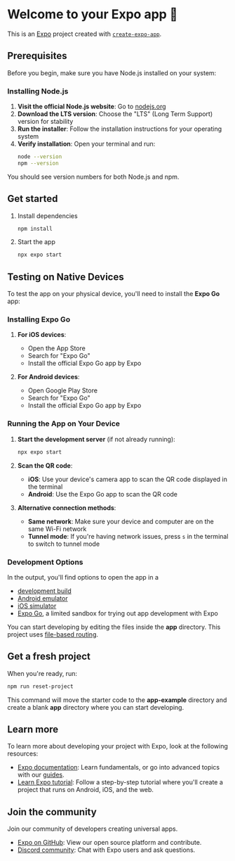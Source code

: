 # Welcome to your Expo app 👋

This is an [Expo](https://expo.dev) project created with [`create-expo-app`](https://www.npmjs.com/package/create-expo-app).

## Prerequisites

Before you begin, make sure you have Node.js installed on your system:

### Installing Node.js

1. **Visit the official Node.js website**: Go to [nodejs.org](https://nodejs.org/)
2. **Download the LTS version**: Choose the "LTS" (Long Term Support) version for stability
3. **Run the installer**: Follow the installation instructions for your operating system
4. **Verify installation**: Open your terminal and run:
   ```bash
   node --version
   npm --version
   ```

You should see version numbers for both Node.js and npm.

## Get started

1. Install dependencies

   ```bash
   npm install
   ```

2. Start the app

   ```bash
   npx expo start
   ```

## Testing on Native Devices

To test the app on your physical device, you'll need to install the **Expo Go** app:

### Installing Expo Go

1. **For iOS devices**:
   - Open the App Store
   - Search for "Expo Go"
   - Install the official Expo Go app by Expo

2. **For Android devices**:
   - Open Google Play Store
   - Search for "Expo Go"
   - Install the official Expo Go app by Expo

### Running the App on Your Device

1. **Start the development server** (if not already running):
   ```bash
   npx expo start
   ```

2. **Scan the QR code**:
   - **iOS**: Use your device's camera app to scan the QR code displayed in the terminal
   - **Android**: Use the Expo Go app to scan the QR code

3. **Alternative connection methods**:
   - **Same network**: Make sure your device and computer are on the same Wi-Fi network
   - **Tunnel mode**: If you're having network issues, press `s` in the terminal to switch to tunnel mode

### Development Options

In the output, you'll find options to open the app in a

- [development build](https://docs.expo.dev/develop/development-builds/introduction/)
- [Android emulator](https://docs.expo.dev/workflow/android-studio-emulator/)
- [iOS simulator](https://docs.expo.dev/workflow/ios-simulator/)
- [Expo Go](https://expo.dev/go), a limited sandbox for trying out app development with Expo

You can start developing by editing the files inside the **app** directory. This project uses [file-based routing](https://docs.expo.dev/router/introduction).

## Get a fresh project

When you're ready, run:

```bash
npm run reset-project
```

This command will move the starter code to the **app-example** directory and create a blank **app** directory where you can start developing.

## Learn more

To learn more about developing your project with Expo, look at the following resources:

- [Expo documentation](https://docs.expo.dev/): Learn fundamentals, or go into advanced topics with our [guides](https://docs.expo.dev/guides).
- [Learn Expo tutorial](https://docs.expo.dev/tutorial/introduction/): Follow a step-by-step tutorial where you'll create a project that runs on Android, iOS, and the web.

## Join the community

Join our community of developers creating universal apps.

- [Expo on GitHub](https://github.com/expo/expo): View our open source platform and contribute.
- [Discord community](https://chat.expo.dev): Chat with Expo users and ask questions.
